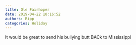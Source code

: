 ```yaml
---
title: Ole Fairhoper
date: 2019-04-22 10:16:52
authors: Ripp
categories: Holiday
---
```


 It would be great to send his bullying butt BACk to Mississippi
